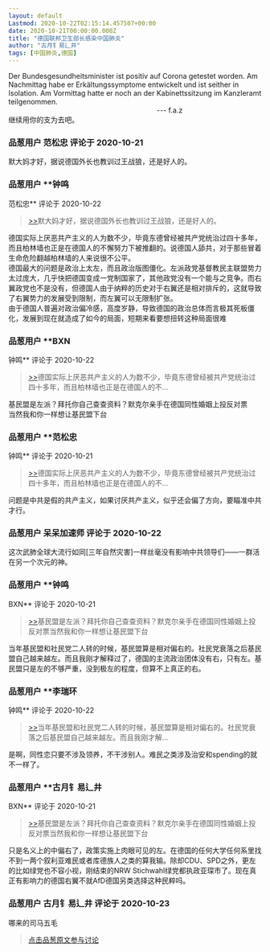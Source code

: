```yaml
---
layout: default
Lastmod: 2020-10-22T02:15:14.457507+00:00
date: 2020-10-21T00:00:00.000Z
title: "德国联邦卫生部长感染中国肺炎"
author: "古月钅易辶井"
tags: [中国肺炎,德国]
---
```


Der Bundesgesundheitsminister ist positiv auf Corona getestet worden. Am Nachmittag habe er Erkältungssymptome entwickelt und ist seither in Isolation. Am Vormittag hatte er noch an der Kabinettssitzung im Kanzleramt teilgenommen.  
                                                                           --- f.a.z  
继续用你的支为去吧。

            
### 品葱用户 **范松忠** 评论于 2020-10-21
        
默大妈才好，据说德国外长也教训过王战狼，还是好人的。
        


            
### 品葱用户 **钟鸣 
范松忠** 评论于 2020-10-22
        
> [\>>]( "/article/item_id-522520#")默大妈才好，据说德国外长也教训过王战狼，还是好人的。

  
德国实际上厌恶共产主义的人为数不少，毕竟东德曾经被共产党统治过四十多年，而且柏林墙也正是在德国人的不懈努力下被推翻的。说德国人舔共，对于那些冒着生命危险翻越柏林墙的人来说很不公平。  
德国最大的问题是政治上太左，而且政治版图僵化。左派政党基督教民主联盟势力太过庞大，几乎快把德国变成一党制国家了，其他政党没有一个能与之竞争。而右翼政党也不是没有，但德国人由于纳粹的历史对于右翼还是相对排斥的，这就导致了右翼势力的发展受到限制，而左翼可以无限制扩张。  
由于德国人普遍对政治偏冷感，高度岁静，导致德国的政治总体而言极其死板僵化，发展到现在就造成了如今的局面，短期来看要想扭转这种局面很难
        


            
### 品葱用户 **BXN 
钟鸣** 评论于 2020-10-22
        
> [\>>]( "/article/item_id-522532#")德国实际上厌恶共产主义的人为数不少，毕竟东德曾经被共产党统治过四十多年，而且柏林墙也正是在德国人的不...

  
基民盟是左派？拜托你自己查查资料？默克尔亲手在德国同性婚姻上投反对票  
当然我和你一样想让基民盟下台
        


            
### 品葱用户 **范松忠 
钟鸣** 评论于 2020-10-21
        
> [\>>]( "/article/item_id-522532#")德国实际上厌恶共产主义的人为数不少，毕竟东德曾经被共产党统治过四十多年，而且柏林墙也正是在德国人的不...

  
问题是中共是假的共产主义，如果讨厌共产主义，似乎还会偏了方向，要瞄准中共才行。
        


            
### 品葱用户 **呆呆加速师** 评论于 2020-10-22
        
这次武肺全球大流行如同\[三年自然灾害\]一样丝毫没有影响中共领导们——一群活在另一个次元的神。
        


            
### 品葱用户 **钟鸣 
BXN** 评论于 2020-10-21
        
> [\>>]( "/article/item_id-522540#")基民盟是左派？拜托你自己查查资料？默克尔亲手在德国同性婚姻上投反对票当然我和你一样想让基民盟下台

  
当年基民盟和社民党二人转的时候，基民盟算是相对偏右的。社民党衰落之后基民盟自己越来越左。而且我刚才解释过了，德国的主流政治团体没有右，只有左。基民盟只是左的不够严重，没到极左的程度，但算不上真正的右。
        


            
### 品葱用户 **李瑞环 
钟鸣** 评论于 2020-10-22
        
> [\>>]( "/article/item_id-522554#")当年基民盟和社民党二人转的时候，基民盟算是相对偏右的。社民党衰落之后基民盟自己越来越左。而且我刚才解...

  
  
是啊，同性恋只要不涉及领养，不干涉别人。难民之类涉及治安和spending的就不一样了。
        


            
### 品葱用户 **古月钅易辶井 
BXN** 评论于 2020-10-21
        
> [\>>]( "/article/item_id-522540#")基民盟是左派？拜托你自己查查资料？默克尔亲手在德国同性婚姻上投反对票当然我和你一样想让基民盟下台

  
只是名义上的中偏右了，政策实施上肉眼可见的左。在德国的任何大学任何系里找不到一两个叙利亚难民或者库德族人之类的算我输。除却CDU、SPD之外，更左的比如绿党也不容小视，刚结束的NRW Stichwahl绿党都执政亚琛市了。现在真正有影响力的德国右翼不就AfD德国另类选择这种民粹吗。
        


            
### 品葱用户 **古月钅易辶井** 评论于 2020-10-23
        
哪来的司马五毛
        






> [点击品葱原文参与讨论](https://pincong.rocks/article/25379)

